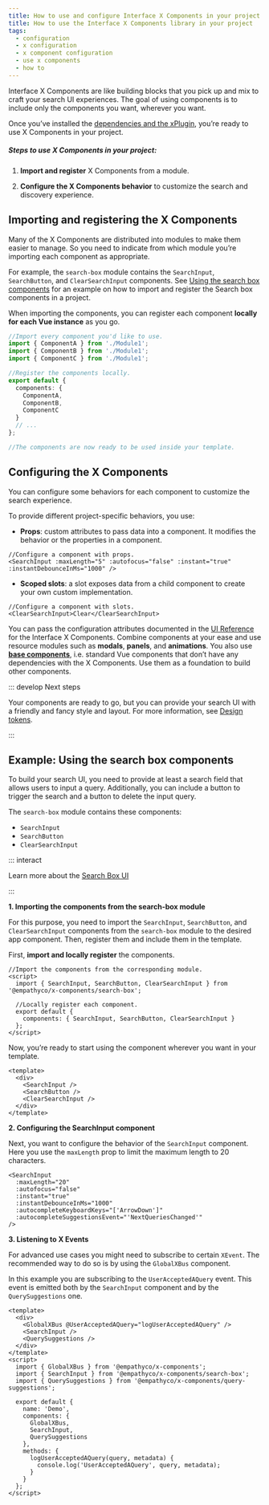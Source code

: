 ```yaml
---
title: How to use and configure Interface X Components in your project
title: How to use the Interface X Components library in your project
tags:
  - configuration
  - x configuration
  - x component configuration
  - use x components
  - how to
---
```


Interface&nbsp;X&nbsp;Components are like building blocks that you pick up and mix to craft your
search UI experiences. The goal of using components is to include only the components you want,
wherever you want.

Once you’ve installed the
[dependencies and the xPlugin](web-x-components-development-guide.md#1-install-the-dependencies),
you’re ready to use X&nbsp;Components in your project.

##### Steps to use X&nbsp;Components in your project:

1. **Import and register** X&nbsp;Components from a module.

2. **Configure the X&nbsp;Components behavior** to customize the search and discovery experience.

## Importing and registering the X Components

Many of the X&nbsp;Components are distributed into modules to make them easier to manage. So you
need to indicate from which module you’re importing each component as appropriate.

For example, the `search-box` module contains the `SearchInput`, `SearchButton`, and
`ClearSearchInput` components. See
[Using the search box components](#example-using-the-search-box-components) for an example on how to
import and register the Search box components in a project.

When importing the components, you can register each component **locally for each Vue instance** as
you go.

```typescript
//Import every component you'd like to use.
import { ComponentA } from './Module1';
import { ComponentB } from './Module1';
import { ComponentC } from './Module1';

//Register the components locally.
export default {
  components: {
    ComponentA,
    ComponentB,
    ComponentC
  }
  // ...
};

//The components are now ready to be used inside your template.
```

## Configuring the X Components

You can configure some behaviors for each component to customize the search experience.

To provide different project-specific behaviors, you use:

- **Props**: custom attributes to pass data into a component. It modifies the behavior or the
  properties in a component.

```vue
//Configure a component with props.
<SearchInput :maxLength="5" :autofocus="false" :instant="true" :instantDebounceInMs="1000" />
```

- **Scoped slots**: a slot exposes data from a child component to create your own custom
  implementation.

```vue
//Configure a component with slots.
<ClearSearchInput>Clear</ClearSearchInput>
```

You can pass the configuration attributes documented in the
[UI Reference](/develop-empathy-platform/ui-reference/) for the Interface&nbsp;X&nbsp;Components.
Combine components at your ease and use resource modules such as **modals**, **panels**, and
**animations**. You also use
**[base components](/develop-empathy-platform/ui-reference/components/base-components/)**, i.e.
standard Vue components that don’t have any dependencies with the X&nbsp;Components. Use them as a
foundation to build other components.

::: develop Next steps

Your components are ready to go, but you can provide your search UI with a friendly and fancy style
and layout. For more information, see
[Design tokens](https://github.com/empathyco/x/blob/main/packages/x-components/contributing/design-system.md).

:::

<!--If you want to support multiple languages, you can use the [x-translation](https://github.com/empathyco/x/tree/main/packages/x-translations) library to manage localization options.-->

## Example: Using the search box components

To build your search UI, you need to provide at least a search field that allows users to input a
query. Additionally, you can include a button to trigger the search and a button to delete the input
query.

The `search-box` module contains these components:

- `SearchInput`
- `SearchButton`
- `ClearSearchInput`

::: interact

Learn more about the
[Search Box UI](/explore-empathy-platform/experience-search-and-discovery/search-box.md)

:::

**1. Importing the components from the search-box module**

For this purpose, you need to import the `SearchInput`, `SearchButton`, and `ClearSearchInput`
components from the `search-box` module to the desired app component. Then, register them and
include them in the template.

First, **import and locally register** the components.

```vue
//Import the components from the corresponding module.
<script>
  import { SearchInput, SearchButton, ClearSearchInput } from '@empathyco/x-components/search-box';

  //Locally register each component.
  export default {
    components: { SearchInput, SearchButton, ClearSearchInput }
  };
</script>
```

Now, you’re ready to start using the component wherever you want in your template.

```vue
<template>
  <div>
    <SearchInput />
    <SearchButton />
    <ClearSearchInput />
  </div>
</template>
```

**2. Configuring the SearchInput component**

Next, you want to configure the behavior of the `SearchInput` component. Here you use the
`maxLength` prop to limit the maximum length to 20 characters.

```vue
<SearchInput
  :maxLength="20"
  :autofocus="false"
  :instant="true"
  :instantDebounceInMs="1000"
  :autocompleteKeyboardKeys="['ArrowDown']"
  :autocompleteSuggestionsEvent="'NextQueriesChanged'"
/>
```

**3. Listening to X Events**

For advanced use cases you might need to subscribe to certain `XEvent`. The recommended way to do so
is by using the `GlobalXBus` component.

In this example you are subscribing to the `UserAcceptedAQuery` event. This event is emitted both by
the `SearchInput` component and by the `QuerySuggestions` one.

```vue live
<template>
  <div>
    <GlobalXBus @UserAcceptedAQuery="logUserAcceptedAQuery" />
    <SearchInput />
    <QuerySuggestions />
  </div>
</template>
<script>
  import { GlobalXBus } from '@empathyco/x-components';
  import { SearchInput } from '@empathyco/x-components/search-box';
  import { QuerySuggestions } from '@empathyco/x-components/query-suggestions';

  export default {
    name: 'Demo',
    components: {
      GlobalXBus,
      SearchInput,
      QuerySuggestions
    },
    methods: {
      logUserAcceptedAQuery(query, metadata) {
        console.log('UserAcceptedAQuery', query, metadata);
      }
    }
  };
</script>
```
